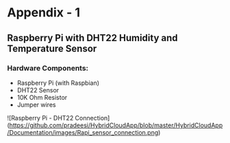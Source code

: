 # Appendix - 1
## Raspberry Pi with DHT22 Humidity and Temperature Sensor

### Hardware Components:
* Raspberry Pi (with Raspbian)
* DHT22 Sensor
* 10K Ohm Resistor
* Jumper wires


![Raspberry Pi - DHT22 Connection] (https://github.com/pradeesi/HybridCloudApp/blob/master/HybridCloudApp/Documentation/images/Rapi_sensor_connection.png)


